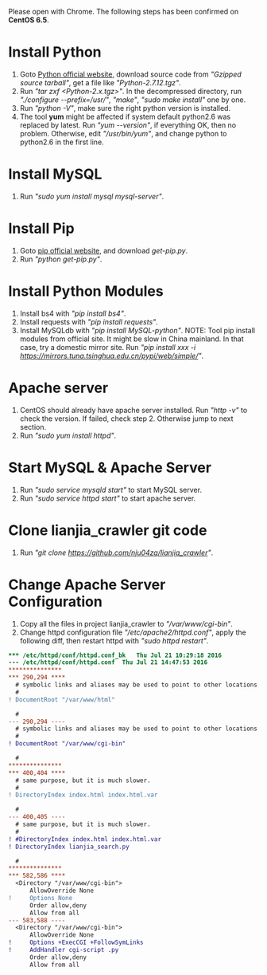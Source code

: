 Please open with Chrome. The following steps has been confirmed on **CentOS 6.5**.

# Install Python
1. Goto [Python official website](https://www.python.org/downloads/release), download source code from *"Gzipped source tarball"*, get a file like *"Python-2.7.12.tgz"*.
2. Run *"tar zxf \<Python-2.x.tgz\>"*. In the decompressed directory, run *"./configure --prefix=/usr/"*, *"make"*, *"sudo make install"* one by one.
3. Run *"python -V"*, make sure the right python version is installed.
4. The tool **yum** might be affected if system default python2.6 was replaced by latest. Run *"yum --version"*, if everything OK, then no problem. Otherwise, edit *"/usr/bin/yum"*, and change python to python2.6 in the first line.

# Install MySQL
1. Run *"sudo yum install mysql mysql-server"*.

# Install Pip
1. Goto [pip official website](https://pip.pypa.io/en/stable/installing/), and download *get-pip.py*.
2. Run *"python get-pip.py"*.

# Install Python Modules
1. Install bs4 with *"pip install bs4"*.
2. Install requests with *"pip install requests"*.
3. Install MySQLdb with *"pip install MySQL-python"*.
NOTE: Tool pip install modules from official site. It might be slow in China mainland. In that case, try a domestic mirror site. Run *"pip install xxx -i https://mirrors.tuna.tsinghua.edu.cn/pypi/web/simple/"*.

# Apache server
1. CentOS should already have apache server installed. Run *"http -v"* to check the version. If failed, check step 2. Otherwise jump to next section.
2. Run *"sudo yum install httpd"*.

# Start MySQL & Apache Server
1. Run *"sudo service mysqld start"* to start MySQL server.
2. Run *"sudo service httpd start"* to start apache server.

# Clone lianjia_crawler git code
1. Run *"git clone https://github.com/nju04zq/lianjia_crawler"*.

# Change Apache Server Configuration
1. Copy all the files in project lianjia\_crawler to *"/var/www/cgi-bin"*.
2. Change httpd configuration file *"/etc/apache2/httpd.conf"*, apply the following diff, then restart httpd with *"sudo httpd restart"*.

```diff
*** /etc/httpd/conf/httpd.conf_bk	Thu Jul 21 10:29:18 2016
--- /etc/httpd/conf/httpd.conf	Thu Jul 21 14:47:53 2016
***************
*** 290,294 ****
  # symbolic links and aliases may be used to point to other locations.
  #
! DocumentRoot "/var/www/html"

  #
--- 290,294 ----
  # symbolic links and aliases may be used to point to other locations.
  #
! DocumentRoot "/var/www/cgi-bin"

  #
***************
*** 400,404 ****
  # same purpose, but it is much slower.
  #
! DirectoryIndex index.html index.html.var

  #
--- 400,405 ----
  # same purpose, but it is much slower.
  #
! #DirectoryIndex index.html index.html.var
! DirectoryIndex lianjia_search.py

  #
***************
*** 582,586 ****
  <Directory "/var/www/cgi-bin">
      AllowOverride None
!     Options None
      Order allow,deny
      Allow from all
--- 583,588 ----
  <Directory "/var/www/cgi-bin">
      AllowOverride None
!     Options +ExecCGI +FollowSymLinks
!     AddHandler cgi-script .py
      Order allow,deny
      Allow from all
```

